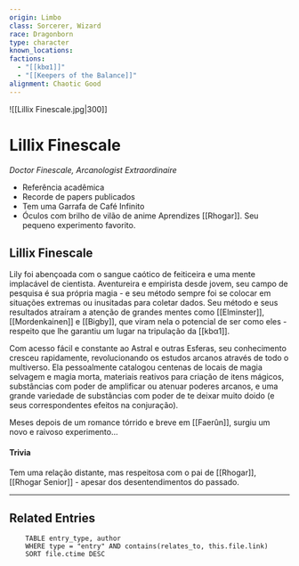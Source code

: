 ```yaml
---
origin: Limbo
class: Sorcerer, Wizard
race: Dragonborn
type: character
known_locations: 
factions:
  - "[[kbα1]]"
  - "[[Keepers of the Balance]]"
alignment: Chaotic Good
---
```


 ![[Lillix Finescale.jpg|300]] 

# Lillix Finescale
*Doctor Finescale, Arcanologist Extraordinaire*
- Referência acadêmica
- Recorde de papers publicados
- Tem uma Garrafa de Café Infinito
- Óculos com brilho de vilão de anime
Aprendizes
[[Rhogar]]. Seu pequeno experimento favorito.

## Lillix Finescale
Lily foi abençoada com o sangue caótico de feiticeira e uma mente implacável de cientista. Aventureira e empirista desde jovem, seu campo de pesquisa é sua própria magia - e seu método sempre foi se colocar em situações extremas ou inusitadas para coletar dados. 
Seu método e seus resultados atraíram a atenção de grandes mentes como [[Elminster]], [[Mordenkainen]] e [[Bigby]], que viram nela o potencial de ser como eles - respeito que lhe garantiu um lugar na tripulação da [[kbα1]].

Com acesso fácil e constante ao Astral e outras Esferas, seu conhecimento cresceu rapidamente, revolucionando os estudos arcanos através de todo o multiverso. Ela pessoalmente catalogou centenas de locais de magia selvagem e magia morta, materiais reativos para criação de itens mágicos, substâncias com poder de amplificar ou atenuar poderes arcanos, e uma grande variedade de substâncias com poder de te deixar muito doido (e seus correspondentes efeitos na conjuração).

Meses depois de um romance tórrido e breve em [[Faerûn]], surgiu um novo e raivoso experimento...

#### Trivia
Tem uma relação distante, mas respeitosa com o pai de [[Rhogar]], [[Rhogar Senior]] - apesar dos desentendimentos do passado. 

---

<!-- DYNAMIC:related-entries -->

## Related Entries

```dataview
    TABLE entry_type, author
    WHERE type = "entry" AND contains(relates_to, this.file.link)
    SORT file.ctime DESC
```

<!-- /DYNAMIC -->